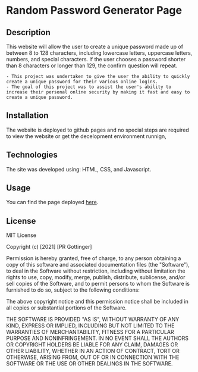 # Random Password Generator Page

## Description

This website will allow the user to create a unique password made up of between 8 to 128 characters, including lowercase letters, uppercase letters, numbers, and special characters. If the user chooses a password shorter than 8 characters or longer than 129, the confirm question will repeat. 

    - This project was undertaken to give the user the ability to quickly create a unique password for their various online logins. 
    - The goal of this project was to assist the user's ability to increase their personal online security by making it fast and easy to create a unique password. 
    
## Installation

The website is deployed to github pages and no special steps are required to view the website or get the decelopment environment runnign, 

## Technologies 
The site was developed using: HTML, CSS, and Javascript. 


## Usage

You can find the page deployed [here](https://prgottinger.github.io/random-password-generator/).




## License

MIT License

Copyright (c) [2021] [PR Gottinger]

Permission is hereby granted, free of charge, to any person obtaining a copy
of this software and associated documentation files (the "Software"), to deal
in the Software without restriction, including without limitation the rights
to use, copy, modify, merge, publish, distribute, sublicense, and/or sell
copies of the Software, and to permit persons to whom the Software is
furnished to do so, subject to the following conditions:

The above copyright notice and this permission notice shall be included in all
copies or substantial portions of the Software.

THE SOFTWARE IS PROVIDED "AS IS", WITHOUT WARRANTY OF ANY KIND, EXPRESS OR
IMPLIED, INCLUDING BUT NOT LIMITED TO THE WARRANTIES OF MERCHANTABILITY,
FITNESS FOR A PARTICULAR PURPOSE AND NONINFRINGEMENT. IN NO EVENT SHALL THE
AUTHORS OR COPYRIGHT HOLDERS BE LIABLE FOR ANY CLAIM, DAMAGES OR OTHER
LIABILITY, WHETHER IN AN ACTION OF CONTRACT, TORT OR OTHERWISE, ARISING FROM,
OUT OF OR IN CONNECTION WITH THE SOFTWARE OR THE USE OR OTHER DEALINGS IN THE
SOFTWARE.




